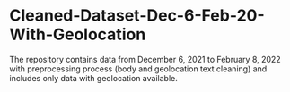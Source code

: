 # Cleaned-Dataset-Dec-6-Feb-20-With-Geolocation

The repository contains data from December 6, 2021 to February 8, 2022 with preprocessing process (body and geolocation text cleaning) and includes only data with geolocation available.
